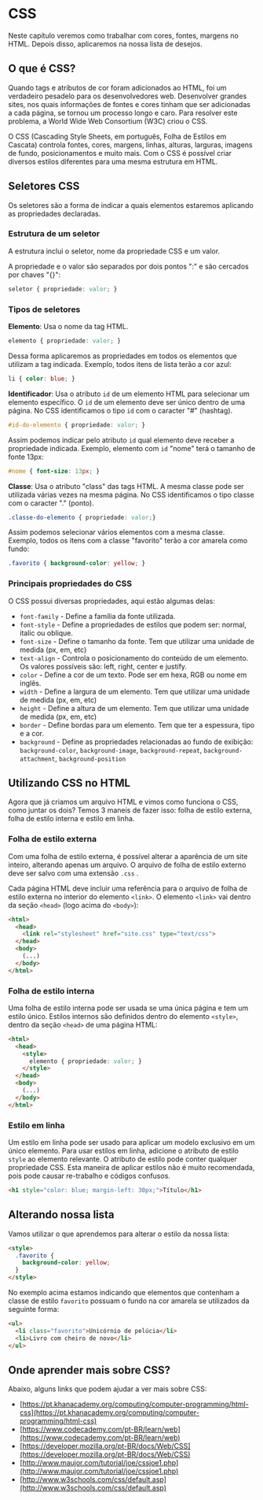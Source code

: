 # CSS

Neste capítulo veremos como trabalhar com cores, fontes, margens no HTML.
Depois disso, aplicaremos na nossa lista de desejos.

## O que é CSS?

Quando tags e atributos de cor foram adicionados ao HTML, foi um verdadeiro
pesadelo para os desenvolvedores web. Desenvolver grandes sites, nos quais
informações de fontes e cores tinham que ser adicionadas a cada página, se
tornou um processo longo e caro. Para resolver este problema, a World Wide Web
Consortium (W3C) criou o CSS.

O CSS (Cascading Style Sheets, em português, Folha de Estilos em Cascata)
controla fontes, cores, margens, linhas, alturas, larguras, imagens de fundo,
posicionamentos e muito mais. Com o CSS é possível criar diversos estilos
diferentes para uma mesma estrutura em HTML.

## Seletores CSS

Os seletores são a forma de indicar a quais elementos estaremos aplicando as
propriedades declaradas.

### Estrutura de um seletor

A estrutura inclui o seletor, nome da propriedade CSS e um valor.

A propriedade e o valor são separados por dois pontos ":" e são cercados por
chaves "{}":

```css
seletor { propriedade: valor; }
```

### Tipos de seletores

**Elemento**: Usa o nome da tag HTML.

```css
elemento { propriedade: valor; }
```

Dessa forma aplicaremos as propriedades em todos os elementos que utilizam a
tag indicada. Exemplo, todos itens de lista terão a cor azul:

```css
li { color: blue; }
```

**Identificador**: Usa o atributo `id` de um elemento HTML para selecionar um
elemento específico. O `id` de um elemento deve ser único dentro de uma página.
No CSS identificamos o tipo `id` com o caracter "#" (hashtag).

```css
#id-do-elemento { propriedade: valor; }
```

Assim podemos indicar pelo atributo `id` qual elemento deve receber a propriedade
indicada. Exemplo, elemento com `id` "nome" terá o tamanho de fonte 13px:

```css
#nome { font-size: 13px; }
```

**Classe**: Usa o atributo "class" das tags HTML. A mesma classe pode ser
utilizada várias vezes na mesma página. No CSS identificamos o tipo classe com
o caracter "." (ponto).

```css
.classe-do-elemento { propriedade: valor;}
```

Assim podemos selecionar vários elementos com a mesma classe. Exemplo, todos os
itens com a classe "favorito" terão a cor amarela como fundo:

```css
.favorito { background-color: yellow; }
```

### Principais propriedades do CSS

O CSS possui diversas propriedades, aqui estão algumas delas:

* `font-family` - Define a família da fonte utilizada.
* `font-style` - Define a propriedades de estilos que podem ser: normal,
  italic ou oblique.
* `font-size` - Define o tamanho da fonte. Tem que utilizar uma unidade de
  medida (px, em, etc)
* `text-align` - Controla o posicionamento do conteúdo de um elemento. Os
  valores possíveis são: left, right, center e justify.
* `color` - Define a cor de um texto. Pode ser em hexa, RGB ou nome em inglês.
* `width` - Define a largura de um elemento. Tem que utilizar uma unidade de
  medida (px, em, etc)
* `height` - Define a altura de um elemento. Tem que utilizar uma unidade de
  medida (px, em, etc)
* `border` - Define bordas para um elemento. Tem que ter a espessura, tipo e a
  cor.
* `background` - Define as propriedades relacionadas ao fundo de exibição:
  `background-color`, `background-image`, `background-repeat`,
  `background-attachment`, `background-position`

## Utilizando CSS no HTML

Agora que já criamos um arquivo HTML e vimos como funciona o CSS, como juntar
os dois? Temos 3 maneis de fazer isso: folha de estilo externa, folha de
estilo interna e estilo em linha.

### Folha de estilo externa

Com uma folha de estilo externa, é possível alterar a aparência de um site
inteiro, alterando apenas um arquivo. O arquivo de folha de estilo externo
deve ser salvo com uma extensão `.css` .

Cada página HTML deve incluir uma referência para o arquivo de folha de
estilo externa no interior do elemento `<link>`. O elemento `<link>` vai
dentro da seção `<head>` (logo acima do `<body>`):

```html
<html>
  <head>
    <link rel="stylesheet" href="site.css" type="text/css">
  </head>
  <body>
    (...)
  </body>
</html>
```

### Folha de estilo interna

Uma folha de estilo interna pode ser usada se uma única página e tem um
estilo único. Estilos internos são definidos dentro do elemento `<style>`,
dentro da seção `<head>` de uma página HTML:

```html
<html>
  <head>
    <style>
      elemento { propriedade: valor; }
    </style>
  </head>
  <body>
    (...)
  </body>
</html>
```

### Estilo em linha

Um estilo em linha pode ser usado para aplicar um modelo exclusivo em um
único elemento.
Para usar estilos em linha, adicione o atributo de estilo `style` ao
elemento relevante. O atributo de estilo pode conter qualquer propriedade CSS.
Esta maneira de aplicar estilos não é muito recomendada, pois pode causar
re-trabalho e códigos confusos.

```html
<h1 style="color: blue; margin-left: 30px;">Título</h1>
```

## Alterando nossa lista

Vamos utilizar o que aprendemos para alterar o estilo da nossa lista:

```html
<style>
  .favorito {
    background-color: yellow;
  }
</style>
```

No exemplo acima estamos indicando que elementos que contenham a classe de
estilo `favorito` possuam o fundo na cor amarela se utilizados da seguinte forma:

```html
<ul>
  <li class="favorito">Unicórnio de pelúcia</li>
  <li>Livro com cheiro de novo</li>
</ul>
```

## Onde aprender mais sobre CSS?

Abaixo, alguns links que podem ajudar a ver mais sobre CSS:

* [https://pt.khanacademy.org/computing/computer-programming/html-css](https://pt.khanacademy.org/computing/computer-programming/html-css)
* [https://www.codecademy.com/pt-BR/learn/web](https://www.codecademy.com/pt-BR/learn/web)
* [https://developer.mozilla.org/pt-BR/docs/Web/CSS](https://developer.mozilla.org/pt-BR/docs/Web/CSS)
* [http://www.maujor.com/tutorial/joe/cssjoe1.php](http://www.maujor.com/tutorial/joe/cssjoe1.php)
* [http://www.w3schools.com/css/default.asp](http://www.w3schools.com/css/default.asp)

